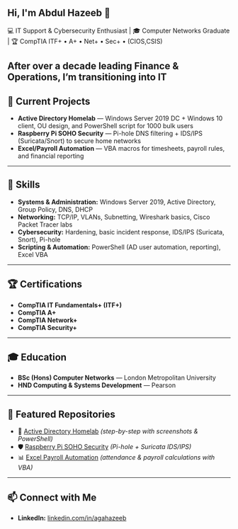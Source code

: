 ## Hi, I'm Abdul Hazeeb 👋

💻 IT Support & Cybersecurity Enthusiast | 🎓 Computer Networks Graduate | 🏆 CompTIA ITF+ • A+ • Net+ • Sec+ • (CIOS,CSIS) 

After over a decade leading Finance & Operations, I’m transitioning into IT 
---

## 🔧 Current Projects
- **Active Directory Homelab** — Windows Server 2019 DC + Windows 10 client, OU design, and PowerShell script for 1000 bulk users  
- **Raspberry Pi SOHO Security** — Pi-hole DNS filtering + IDS/IPS (Suricata/Snort) to secure home networks  
- **Excel/Payroll Automation** — VBA macros for timesheets, payroll rules, and financial reporting  

---

## 🧠 Skills
- **Systems & Administration:** Windows Server 2019, Active Directory, Group Policy, DNS, DHCP  
- **Networking:** TCP/IP, VLANs, Subnetting, Wireshark basics, Cisco Packet Tracer labs  
- **Cybersecurity:** Hardening, basic incident response, IDS/IPS (Suricata, Snort), Pi-hole  
- **Scripting & Automation:** PowerShell (AD user automation, reporting), Excel VBA  


---

## 🏆 Certifications
- **CompTIA IT Fundamentals+ (ITF+)**  
- **CompTIA A+**  
- **CompTIA Network+**  
- **CompTIA Security+**  


---

## 🎓 Education
- **BSc (Hons) Computer Networks** — London Metropolitan University  
- **HND Computing & Systems Development** — Pearson  

---

## 📂 Featured Repositories
- 🔑 [Active Directory Homelab](https://github.com/agahazeeb/Active-Directory-Lab-1000-Users-w-PowerShell) *(step-by-step with screenshots & PowerShell)*  
- 🛡 [Raspberry Pi SOHO Security](#) *(Pi-hole + Suricata IDS/IPS)*  
- 📊 [Excel Payroll Automation](#) *(attendance & payroll calculations with VBA)*  



---

## 📫 Connect with Me
- **LinkedIn:** [linkedin.com/in/agahazeeb](https://www.linkedin.com/in/agahazeeb)  
